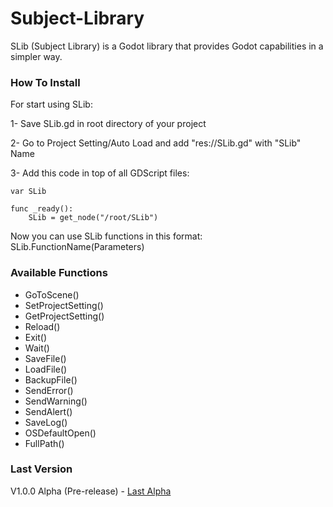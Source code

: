 # Subject-Library
 SLib (Subject Library) is a Godot library that provides Godot capabilities in a simpler way.

### How To Install
For start using SLib:

1- Save SLib.gd in root directory of your project

2- Go to Project Setting/Auto Load and add "res://SLib.gd" with "SLib" Name

3- Add this code in top of all GDScript files:
```
var SLib

func _ready():
	SLib = get_node("/root/SLib")
```
Now you can use SLib functions in this format: SLib.FunctionName(Parameters)

### Available Functions
- GoToScene()
- SetProjectSetting()
- GetProjectSetting()
- Reload()
- Exit()
- Wait()
- SaveFile()
- LoadFile()
- BackupFile()
- SendError()
- SendWarning()
- SendAlert()
- SaveLog()
- OSDefaultOpen()
- FullPath()

### Last Version
V1.0.0 Alpha (Pre-release) - [Last Alpha](https://github.com/Subject-Team/Subject-Library/releases/tag/AlphaReleases)
